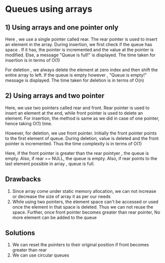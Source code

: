 # Queues using arrays 

## 1) Using arrays and one pointer only
Here , we use a single pointer called rear. The rear pointer is used to insert an element in the array. During insertion, we first check if the queue has space . If it has, the pointer is incremented and the value at the pointer is modified. Else, a message "Queue is full!" is displayed.
The time taken for insertion is in terms of O(1)

For deletion , we always delete the element at zero index and then shift the entire array to left. If the queue is empty however , "Queue is empty!" message is displayed.
The time taken for deletion is in terms of O(n)

## 2) Using arrays and two pointer
Here, we use two pointers called rear and front. Rear pointer is used to insert an element at the end, while front pointer is used to delete an element. 
For insertion, the method is same as we did in case of one pointer, hence taking O(1) time.

However, for deletion, we use front pointer. Initially the front pointer points to the first element of queue. During deletion, value is deleted and the front pointer is incremented. Thus the time complexity is in terms of O(1) 

Here, if the front pointer is greater than the rear pointyer , the queue is empty. Also, if rear == NULL, the queue is empty.
Also, if rear points to the last element possible in array , queue is full. 

## Drawbacks 
1) Since array come under static memory allocation, we can not increase or decrease the size of array it as per our needs
2) While using two pointers, the element space can't be accessed or used once the element in that space is deleted. Thus we can not reuse the space. Further, once front pointer becomes greater than rear pointer, No more element can be added to the queue

## Solutions
1) We can reset the pointers to their original position if front becomes greater than rear
2) We can use circular queues

